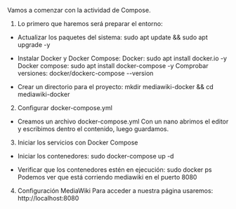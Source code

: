 Vamos a comenzar con la actividad de Compose.

1. Lo primero que haremos será preparar el entorno:

- Actualizar los paquetes del sistema:
sudo apt update && sudo apt upgrade -y

- Instalar Docker y Docker Compose:
Docker: sudo apt install docker.io -y
Docker compose: sudo apt install docker-compose -y 
Comprobar versiones: docker/dockerc-compose --version

- Crear un directorio para el proyecto:
mkdir mediawiki-docker && cd mediawiki-docker

2. Configurar docker-compose.yml

- Creamos un archivo docker-compose.yml
Con un nano abrimos el editor y escribimos dentro el contenido, luego 
guardamos.

3. Iniciar los servicios con Docker Compose

- Iniciar los contenedores:
sudo docker-compose up -d

- Verificar que los contenedores estén en ejecución:
sudo docker ps
Podemos ver que está corriendo mediawiki en el puerto 8080

4. Configuración MediaWiki
Para acceder a nuestra página usaremos: http://localhost:8080
